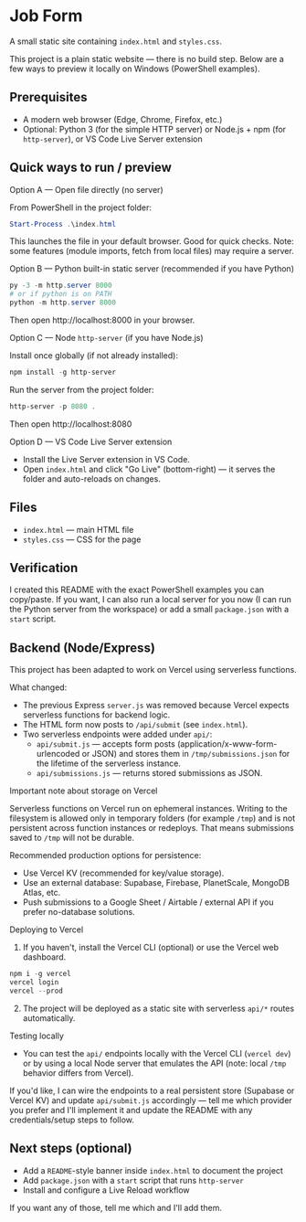 # Job Form

A small static site containing `index.html` and `styles.css`.

This project is a plain static website — there is no build step. Below are a few ways to preview it locally on Windows (PowerShell examples).

## Prerequisites

- A modern web browser (Edge, Chrome, Firefox, etc.)
- Optional: Python 3 (for the simple HTTP server) or Node.js + npm (for `http-server`), or VS Code Live Server extension

## Quick ways to run / preview

Option A — Open file directly (no server)

From PowerShell in the project folder:

```powershell
Start-Process .\index.html
```

This launches the file in your default browser. Good for quick checks. Note: some features (module imports, fetch from local files) may require a server.

Option B — Python built-in static server (recommended if you have Python)

```powershell
py -3 -m http.server 8000
# or if python is on PATH
python -m http.server 8000
```

Then open http://localhost:8000 in your browser.

Option C — Node `http-server` (if you have Node.js)

Install once globally (if not already installed):

```powershell
npm install -g http-server
```

Run the server from the project folder:

```powershell
http-server -p 8080 .
```

Then open http://localhost:8080

Option D — VS Code Live Server extension

- Install the Live Server extension in VS Code.
- Open `index.html` and click "Go Live" (bottom-right) — it serves the folder and auto-reloads on changes.

## Files

- `index.html` — main HTML file
- `styles.css` — CSS for the page

## Verification

I created this README with the exact PowerShell examples you can copy/paste. If you want, I can also run a local server for you now (I can run the Python server from the workspace) or add a small `package.json` with a `start` script.

## Backend (Node/Express)

This project has been adapted to work on Vercel using serverless functions.

What changed:

- The previous Express `server.js` was removed because Vercel expects serverless functions for backend logic.
- The HTML form now posts to `/api/submit` (see `index.html`).
- Two serverless endpoints were added under `api/`:
  - `api/submit.js` — accepts form posts (application/x-www-form-urlencoded or JSON) and stores them in `/tmp/submissions.json` for the lifetime of the serverless instance.
  - `api/submissions.js` — returns stored submissions as JSON.

Important note about storage on Vercel

Serverless functions on Vercel run on ephemeral instances. Writing to the filesystem is allowed only in temporary folders (for example `/tmp`) and is not persistent across function instances or redeploys. That means submissions saved to `/tmp` will not be durable.

Recommended production options for persistence:

- Use Vercel KV (recommended for key/value storage).
- Use an external database: Supabase, Firebase, PlanetScale, MongoDB Atlas, etc.
- Push submissions to a Google Sheet / Airtable / external API if you prefer no-database solutions.

Deploying to Vercel

1. If you haven't, install the Vercel CLI (optional) or use the Vercel web dashboard.

```powershell
npm i -g vercel
vercel login
vercel --prod
```

2. The project will be deployed as a static site with serverless `api/*` routes automatically.

Testing locally

- You can test the `api/` endpoints locally with the Vercel CLI (`vercel dev`) or by using a local Node server that emulates the API (note: local `/tmp` behavior differs from Vercel).

If you'd like, I can wire the endpoints to a real persistent store (Supabase or Vercel KV) and update `api/submit.js` accordingly — tell me which provider you prefer and I'll implement it and update the README with any credentials/setup steps to follow.

## Next steps (optional)

- Add a `README`-style banner inside `index.html` to document the project
- Add `package.json` with a `start` script that runs `http-server`
- Install and configure a Live Reload workflow

If you want any of those, tell me which and I'll add them.
